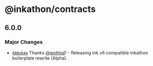 # @inkathon/contracts

## 6.0.0

### Major Changes

- [`980eb4e`](https://github.com/scio-labs/inkathon/commit/980eb4e76b882a98aad95d3b2f561581afa361d1) Thanks [@wottpal](https://github.com/wottpal)! - Releasing ink v6 compatible inkathon boilerplate rewrite (Alpha).
